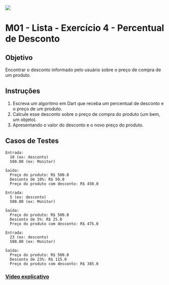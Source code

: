 ﻿![](https://i.imgur.com/xG74tOh.png)

# M01 - Lista - Exercício 4 - Percentual de Desconto

## Objetivo

Encontrar o desconto informado pelo usuário sobre o preço de compra de um produto.

## Instruções

1. Escreva um algoritmo em Dart que receba um percentual de desconto e o preço de um produto.
3. Calcule esse desconto sobre o preço de compra do produto (um bem, um objeto).
4. Apresentando o valor do desconto e o novo preço do produto.

## Casos de Testes

```
Entrada:
  10 (ex: desconto)
  500.00 (ex: Monitor)

Saída:
  Preço do produto: R$ 500.0
  Desconto de 10%: R$ 50.0
  Preço do produto com desconto: R$ 450.0
```
	
```
Entrada:
  5 (ex: desconto)
  500.00 (ex: Monitor)

Saída:
  Preço do produto: R$ 500.0
  Desconto de 5%: R$ 25.0
  Preço do produto com desconto: R$ 475.0
```
	
```
Entrada:
  23 (ex: desconto)
  500.00 (ex: Monitor)

Saída:
  Preço do produto: R$ 500.0
  Desconto de 23%: R$ 115.0
  Preço do produto com desconto: R$ 385.0
```

### [Vídeo explicativo](https://drive.google.com/file/d/1qVo4mmQcoCsqYAkiYSLqvDW7E_r8vRQ7/view?usp=sharing)
